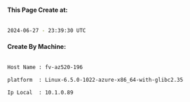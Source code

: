 
   
#### This Page Create at:

```bash

2024-06-27 - 23:39:30 UTC

```

#### Create By Machine:

```bash

Host Name : fv-az520-196

platform  : Linux-6.5.0-1022-azure-x86_64-with-glibc2.35

Ip Local  : 10.1.0.89

```

